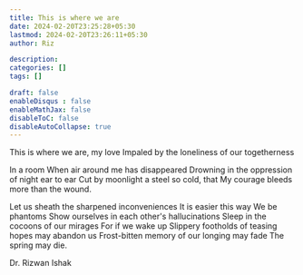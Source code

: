 ```yaml
---
title: This is where we are
date: 2024-02-20T23:25:28+05:30
lastmod: 2024-02-20T23:26:11+05:30
author: Riz

description: 
categories: []
tags: []

draft: false
enableDisqus : false
enableMathJax: false
disableToC: false
disableAutoCollapse: true
---
```




This is where we are, my love
Impaled by the loneliness of our togetherness 

In a room
When air around me has disappeared 
Drowning in the oppression of night ear to ear
Cut by moonlight
a steel so cold, that
My courage bleeds more than the wound.

Let us sheath the sharpened inconveniences 
It is easier this way
We be phantoms
Show ourselves in each other's hallucinations
Sleep in the cocoons of our mirages
For if we wake up
Slippery footholds of teasing hopes may abandon us
Frost-bitten memory of our longing may fade
The spring may die.

Dr. Rizwan Ishak